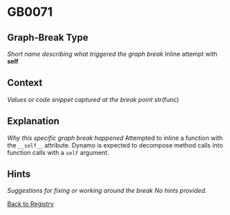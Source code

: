 # GB0071

## Graph-Break Type
*Short name describing what triggered the graph break*
Inline attempt with __self__

## Context
*Values or code snippet captured at the break point*
str(func)

## Explanation
*Why this specific graph break happened*
Attempted to inline a function with the `__self__` attribute. Dynamo is expected to decompose method calls into function calls with a `self` argument.

## Hints
*Suggestions for fixing or working around the break*
*No hints provided.*



[Back to Registry](../index.md)
